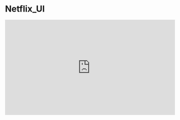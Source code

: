 # Netflix_UI


<iframe width="560" height="315" src="https://www.youtube.com/embed/4svZKbLj5iA" title="YouTube video player" frameborder="0" allow="accelerometer; autoplay; clipboard-write; encrypted-media; gyroscope; picture-in-picture" allowfullscreen></iframe>
